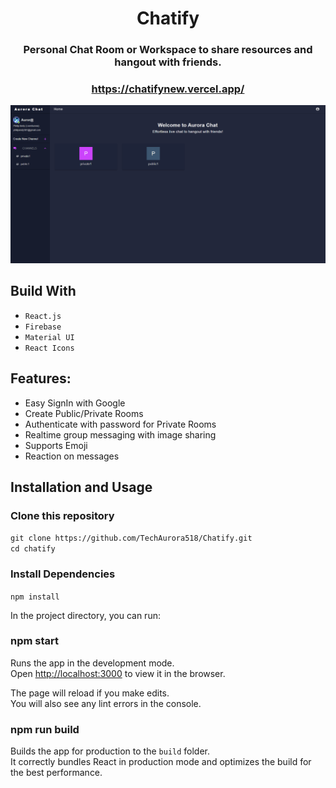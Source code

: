 <div align="center">

# Chatify

### Personal Chat Room or Workspace to share resources and hangout with friends.

### https://chatifynew.vercel.app/

<div align="center">
  <img alt="Demo" src="./Assets/chatify.png" />
</div>

</div>

## Build With

-   `React.js`
-   `Firebase`
-   `Material UI`
-   `React Icons`

## Features:

-   Easy SignIn with Google
-   Create Public/Private Rooms
-   Authenticate with password for Private Rooms
-   Realtime group messaging with image sharing
-   Supports Emoji
-   Reaction on messages

## Installation and Usage

### Clone this repository

`git clone https://github.com/TechAurora518/Chatify.git` <br/>
`cd chatify`

### Install Dependencies

`npm install`

In the project directory, you can run:

### npm start

Runs the app in the development mode.\
Open [http://localhost:3000](http://localhost:3000) to view it in the browser.

The page will reload if you make edits.\
You will also see any lint errors in the console.

### npm run build

Builds the app for production to the `build` folder.\
It correctly bundles React in production mode and optimizes the build for the best performance.
